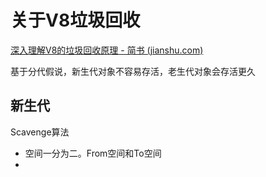 # 关于V8垃圾回收

[深入理解V8的垃圾回收原理 - 简书 (jianshu.com)](https://www.jianshu.com/p/b8ed21e8a4fb)

基于分代假说，新生代对象不容易存活，老生代对象会存活更久

## 新生代

Scavenge算法

- 空间一分为二。From空间和To空间
- 
